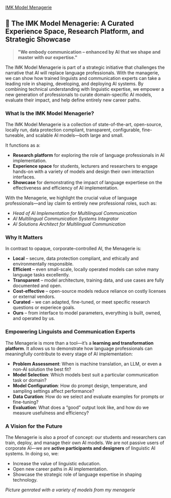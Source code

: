 


[IMK Model Menagerie](https://9488e693e5393d8de0.gradio.live/)


## 🐉 The IMK Model Menagerie: A Curated Experience Space, Research Platform, and Strategic Showcase

>**"We embody communication – enhanced by AI that we shape and master with our expertise."**

The IMK Model Menagerie is part of a strategic initiative that challenges the narrative that AI will replace language professionals. With the managerie, we can show how trained linguists and communication experts can take a leading role in shaping, developing, and deploying AI systems. By combining technical understanding with linguistic expertise, we empower a new generation of professionals to curate domain-specific AI models, evaluate their impact, and help define entirely new career paths.

### What Is the IMK Model Menagerie?

The IMK Model Menagerie is a collection of state-of-the-art, open-source, locally run, data protection compliant, transparent, configurable, fine-tuneable, and scalable AI models—both large and small.

It functions as a:
- **Research platform** for exploring the role of language professionals in AI implementation.
- **Experience space** for students, lecturers and researchers to engage hands-on with a variety of models and design their own interaction interfaces.
- **Showcase** for demonstrating the impact of language expertiese on the effectiveness and efficiency of AI implementation.

With the Menagerie, we highlight the crucial value of language professionals—and lay claim to entirely new professional roles, such as:
- *Head of AI Implementation for Multilingual Communication*
- *AI Multilingual Communication Systems Integrator*
- *AI Solutions Architect for Multilingual Communication*



### Why It Matters

In contrast to opaque, corporate-controlled AI, the Menagerie is:
- **Local** – secure, data protection compliant, and ethically and environmentally responsible.
- **Efficient** – even small-scale, locally operated models can solve many language tasks excellently.
- **Transparent** – model architecture, training data, and use cases are fully documented and open.
- **Cost-effective** – open-source models reduce reliance on costly licenses or external vendors.
- **Curated** – we can adapted, fine-tuned, or meet specific research questions or experiece goals.
- **Ours** – from interface to model parameters, everything is built, owned, and operated by us.



### Empowering Linguists and Communication Experts

The Menagerie is more than a tool—it’s a **learning and transformation platform**. It allows us to demonstrate how language professionals can meaningfully contribute to every stage of AI implementation:

- **Problem Assessment**: When is machine translation, an LLM, or even a non-AI solution the best fit?
- **Model Selection**: Which models best suit a particular communication task or domain?
- **Model Configuration**: How do prompt design, temperature, and sampling settings affect performance?
- **Data Curation**: How do we select and evaluate examples for prompts or fine-tuning?
- **Evaluation**: What does a “good” output look like, and how do we measure usefulness and efficiency?



### A Vision for the Future

The Menagerie is also a proof of concept: our students and researchers can train, deploy, and manage their own AI models. We are not passive users of corporate AI—we are **active participants and designers** of linguistic AI systems. In doing so, we:
- Increase the value of linguistic education.
- Open new career paths in AI implementation.
- Showcase the strategic role of language expertise in shaping technology.

*Picture genrated with a variety of models from my menagerie*
